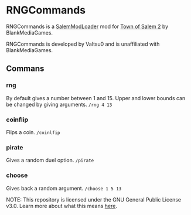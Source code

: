 # RNGCommands
RNGCommands is a [SalemModLoader](https://github.com/Curtbot9000/SalemModLoader) mod for [Town of Salem 2](https://store.steampowered.com/app/2140510/Town_of_Salem_2/) by BlankMediaGames.

RNGCommands is developed by Valtsu0 and is unaffiliated with BlankMediaGames.

## Commans

### rng
By default gives a number between 1 and 15. Upper and lower bounds can be changed by giving arguments.
`/rng 4 13`

### coinflip
Flips a coin.
`/coinlfip`

### pirate
Gives a random duel option.
`/pirate`

### choose
Gives back a random argument.
`/choose 1 5 13`

NOTE: This repository is licensed under the GNU General Public License v3.0. Learn more about what this means [here](https://www.tldrlegal.com/license/gnu-general-public-license-v3-gpl-3).